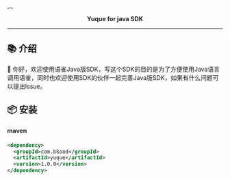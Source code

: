 <img src="https://img.bkood.com/yuque.png" alt="img" style="zoom: 33%;" />

<p align="center">
	<strong>Yuque for java  SDK</strong>
</p>

------



## 📚 介绍

👋 你好，欢迎使用语雀Java版SDK，写这个SDK的目的是为了方便使用Java语言调用语雀，同时也欢迎使用SDK的伙伴一起完善Java版SDK，如果有什么问题可以提出Issue。

## 📦 安装

#### maven

```xml
<dependency>
  <groupId>com.bkood</groupId>
  <artifactId>yuque</artifactId>
  <version>1.0.0</version>
</dependency>
```

